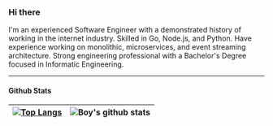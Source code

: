 ### Hi there

I'm an experienced Software Engineer with a demonstrated history of working in the internet industry. Skilled in Go, Node.js, and Python. Have experience working on monolithic, microservices, and event streaming architecture. Strong engineering professional with a Bachelor's Degree focused in Informatic Engineering.

---

#### Github Stats

| [![Top Langs](https://github-readme-stats.vercel.app/api/top-langs/?username=renodesper&layout=compact)](https://github-readme-stats.vercel.app/api/top-langs/?username=renodesper&layout=compact) | ![Boy's github stats](https://github-readme-stats.vercel.app/api?username=renodesper&hide=contribs,prs,stars&show_icons=true&count_private=true) |
| ------------- |:-------------:|

<!--
**renodesper/renodesper** is a ✨ _special_ ✨ repository because its `README.md` (this file) appears on your GitHub profile.
Here are some ideas to get you started:

- 🔭 I’m currently working on ...
- 🌱 I’m currently learning ...
- 👯 I’m looking to collaborate on ...
- 🤔 I’m looking for help with ...
- 💬 Ask me about ...
- 📫 How to reach me: ...
- 😄 Pronouns: ...
- ⚡ Fun fact: ...
-->
